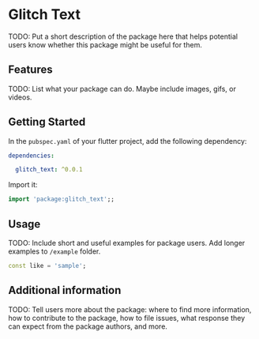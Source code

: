 # Glitch Text
TODO: Put a short description of the package here that helps potential users
know whether this package might be useful for them.

## Features

TODO: List what your package can do. Maybe include images, gifs, or videos.

## Getting Started

In the `pubspec.yaml` of your flutter project, add the following dependency:

```yaml
dependencies:

  glitch_text: ^0.0.1
```

Import it:

```dart
import 'package:glitch_text';;
```


## Usage

TODO: Include short and useful examples for package users. Add longer examples
to `/example` folder. 

```dart
const like = 'sample';
```

## Additional information

TODO: Tell users more about the package: where to find more information, how to 
contribute to the package, how to file issues, what response they can expect 
from the package authors, and more.
